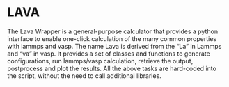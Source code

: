 # LAVA
The Lava Wrapper is a general-purpose calculator that provides a python interface to enable one-click calculation of the many common properties with lammps and vasp. The name Lava is derived from the “La” in Lammps and “va” in vasp. It provides a set of classes and functions to generate configurations, run lammps/vasp calculation, retrieve the output, postprocess and plot the results. All the above tasks are hard-coded into the script, without the need to call additional libraries.
